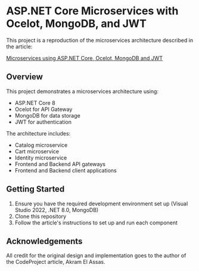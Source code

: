 # ASP.NET Core Microservices with Ocelot, MongoDB, and JWT

This project is a reproduction of the microservices architecture described in the article:

[Microservices using ASP.NET Core, Ocelot, MongoDB and JWT](https://www.codeproject.com/Articles/5370795/Microservices-using-ASP-NET-Core-Ocelot-MongoDB-an)

## Overview

This project demonstrates a microservices architecture using:

- ASP.NET Core 8
- Ocelot for API Gateway
- MongoDB for data storage
- JWT for authentication

The architecture includes:

- Catalog microservice
- Cart microservice
- Identity microservice
- Frontend and Backend API gateways
- Frontend and Backend client applications

## Getting Started

1. Ensure you have the required development environment set up (Visual Studio 2022, .NET 8.0, MongoDB)
2. Clone this repository
3. Follow the article's instructions to set up and run each component

## Acknowledgements

All credit for the original design and implementation goes to the author of the CodeProject article, Akram El Assas.